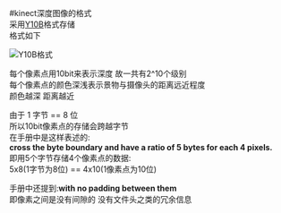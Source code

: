 #kinect深度图像的格式    
采用[Y10B](http://img3.douban.com/view/photo/large/public/p2234561615.jpg)格式存储  
格式如下   
 
![ Y10B格式 ](http://img3.douban.com/view/photo/large/public/p2234561615.jpg)

每个像素点用10bit来表示深度 
故一共有2^10个级别    
每个像素点的颜色深浅表示景物与摄像头的距离远近程度   
颜色越深 距离越近    

由于 1 字节 == 8 位    
所以10bit像素点的存储会跨越字节     
在手册中是这样表述的:    
**cross the byte boundary and have a ratio of 5 bytes for each 4 pixels.**  
即用5个字节存储4个像素点的数据:  
5x8(1字节为8位) == 4x10(1像素点为10位)


手册中还提到:**with no padding between them**  
即像素之间是没有间隙的 没有文件头之类的冗余信息 


